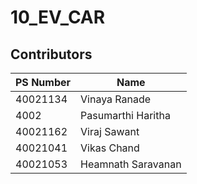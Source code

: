 # 10_EV_CAR

## Contributors ##

| PS Number | Name |  
| --- | --- |
| 40021134 | Vinaya Ranade|
| 4002 | Pasumarthi Haritha|
| 40021162 | Viraj Sawant |
| 40021041 | Vikas Chand  |
| 40021053 | Heamnath Saravanan |
